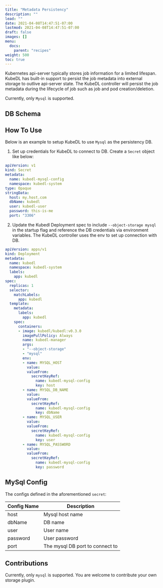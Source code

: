 ```yaml
---
title: "Metadata Persistency"
description: ""
lead: ""
date: 2021-04-08T14:47:51-07:00
lastmod: 2021-04-08T14:47:51-07:00
draft: false
images: []
menu:
  docs:
    parent: "recipes"
weight: 500
toc: true
---
```


Kubernetes api-server typically stores job information for a limited lifespan. KubeDL has built-in support to persist the
job metadata into external storage to outlive api-server state.
The KubeDL controller will persist the job metadata during the lifecycle of job such as job and pod creation/deletion.

Currently, only `Mysql` is supported.

## DB Schema

## How To Use
Below is an example to setup KubeDL to use `Mysql` as the persistency DB.

1. Set up credentials for KubeDL to connect to DB. Create a `Secret` object like below:

```yaml
apiVersion: v1
kind: Secret
metadata:
  name: kubedl-mysql-config
  namespace: kubedl-system
type: Opaque
stringData:
  host: my.host.com
  dbName: kubedl
  user: kubedl-user
  password: this-is-me
  port: "3306"
```

2. Update the Kubedl Deployment spec to include `--object-storage mysql` in the startup flag and reference the DB credentials
via environment variables. The KubeDL controller uses the env to set up connection with DB.

```yaml
apiVersion: apps/v1
kind: Deployment
metadata:
  name: kubedl
  namespace: kubedl-system
  labels:
    app: kubedl
spec:
  replicas: 1
  selector:
    matchLabels:
      app: kubedl
  template:
    metadata:
      labels:
        app: kubedl
    spec:
      containers:
      - image: kubedl/kubedl:v0.3.0
        imagePullPolicy: Always
        name: kubedl-manager
        args:
        - "--object-storage"
        - "mysql"
        env:
        - name: MYSQL_HOST
          value:
          valueFrom:
            secretKeyRef:
              name: kubedl-mysql-config
              key: host
        - name: MYSQL_DB_NAME
          value:
          valueFrom:
            secretKeyRef:
              name: kubedl-mysql-config
              key: dbName
        - name: MYSQL_USER
          value:
          valueFrom:
            secretKeyRef:
              name: kubedl-mysql-config
              key: user
        - name: MYSQL_PASSWORD
          value:
          valueFrom:
            secretKeyRef:
              name: kubedl-mysql-config
              key: password
```


## MySql Config
The configs defined in the aforementioned `secret`:

| Config Name   |   Description    |
|------------- |-------------|
| host | Mysql host name |
| dbName | DB name|
| user | User name|
| password | User password|
| port | The mysql DB port to connect to |

## Contributions

Currently, only `mysql` is supported. You are welcome to contribute your own storage plugin.

